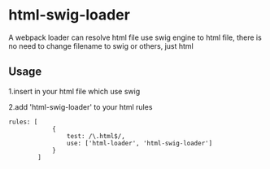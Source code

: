 # html-swig-loader
A webpack loader can resolve html file use swig engine to html file, there is no need to change filename to swig or others, just html

## Usage
1.insert <!--swig--> in your html file which use swig

2.add 'html-swig-loader' to your html rules
```
rules: [
            {
                test: /\.html$/,
                use: ['html-loader', 'html-swig-loader']
            }
        ]
```


